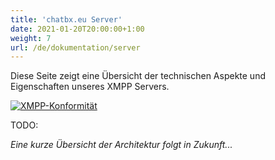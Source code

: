 ```yaml
---
title: 'chatbx.eu Server'
date: 2021-01-20T20:00:00+1:00
weight: 7
url: /de/dokumentation/server
---
```


Diese Seite zeigt eine Übersicht der technischen Aspekte und Eigenschaften unseres XMPP Servers.

[![XMPP-Konformität](https://compliance.conversations.im/badge/chatbx.eu)](https://compliance.conversations.im/server/chatbx.eu)


TODO:

*Eine kurze Übersicht der Architektur folgt in Zukunft...*

